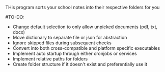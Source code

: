 THis program sorts your school notes into their respective folders for you

#TO-DO:
- Change default selection to only allow unpicked documents (pdf, txt, docx)
- Move dictionary to separate file or json for abstraction
- Ignore skipped files during subsequent checks
- Convert into both cross-compatible and platform specific executables
- Implement auto startup through either cronjobs or services
- Implement relative paths for folders
- Create folder structure if it doesn't exist and preferentially use it